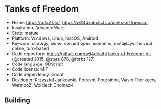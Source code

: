 # Tanks of Freedom

- Home: https://tof.p1x.in/, https://w84death.itch.io/tanks-of-freedom
- Inspiration: Advance Wars
- State: mature
- Platform: Windows, Linux, macOS, Android
- Keyword: strategy, clone, content open, isometric, multiplayer hotseat + online, turn-based
- Code repository: https://github.com/w84death/Tanks-of-Freedom.git (@created 2015, @stars 878, @forks 127)
- Code language: GDScript
- Code license: MIT
- Code dependency: Godot
- Developer: Krzysztof Jankowski, Potravni, Poussinou, Wasin Thonkaew, WermooZ, Wojciech Chojnacki

## Building
